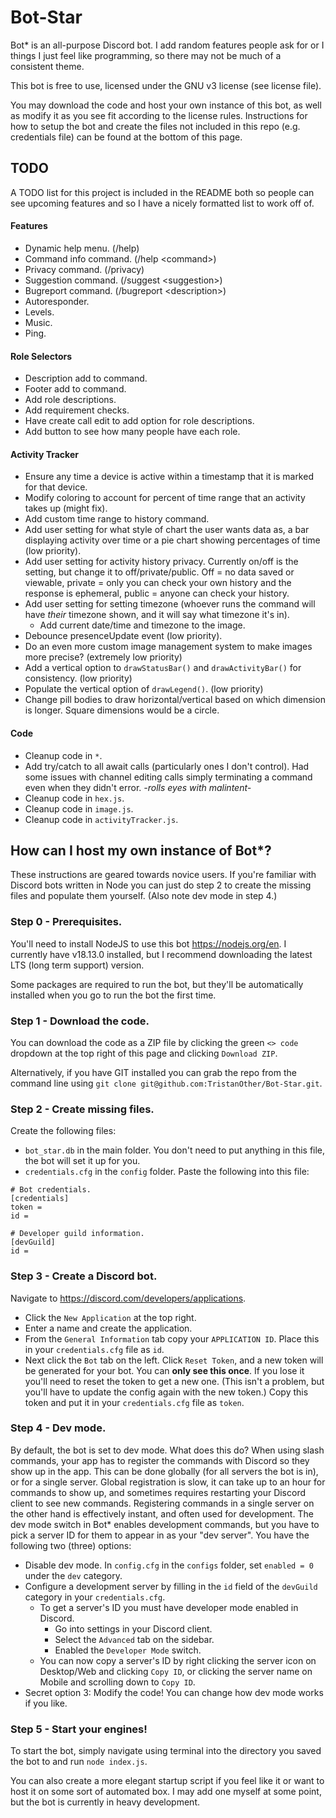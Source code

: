 # Bot-Star
Bot* is an all-purpose Discord bot. I add random features people ask for or I things I just feel like programming, so there may not be much of a consistent theme.

This bot is free to use, licensed under the GNU v3 license (see license file).

You may download the code and host your own instance of this bot, as well as modify it as you see fit according to the license rules. Instructions for how to setup the bot and create the files not included in this repo (e.g. credentials file) can be found at the bottom of this page.
## TODO
A TODO list for this project is included in the README both so people can see upcoming features and so I have a nicely formatted list to work off of.

#### Features
- Dynamic help menu. (/help)
- Command info command. (/help \<command>)
- Privacy command. (/privacy)
- Suggestion command. (/suggest \<suggestion>)
- Bugreport command. (/bugreport \<description>)
- Autoresponder.
- Levels.
- Music.
- Ping.

#### Role Selectors
- Description add to command.
- Footer add to command.
- Add role descriptions.
- Add requirement checks.
- Have create call edit to add option for role descriptions.
- Add button to see how many people have each role.

#### Activity Tracker
- Ensure any time a device is active within a timestamp that it is marked for that device.
- Modify coloring to account for percent of time range that an activity takes up (might fix).
- Add custom time range to history command.
- Add user setting for what style of chart the user wants data as, a bar displaying activity over time or a pie chart showing percentages of time (low priority).
- Add user setting for activity history privacy. Currently on/off is the setting, but change it to off/private/public. Off = no data saved or viewable, private = only you can check your own history and the response is ephemeral, public = anyone can check your history.
- Add user setting for setting timezone (whoever runs the command will have *their* timezone shown, and it will say what timezone it's in).
    - Add current date/time and timezone to the image.
- Debounce presenceUpdate event (low priority).
- Do an even more custom image management system to make images more precise? (extremely low priority)
- Add a vertical option to `drawStatusBar()` and `drawActivityBar()` for consistency. (low priority)
- Populate the vertical option of `drawLegend()`. (low priority)
- Change pill bodies to draw horizontal/vertical based on which dimension is longer. Square dimensions would be a circle.

#### Code
- Cleanup code in `*`.
- Add try/catch to all await calls (particularly ones I don't control). Had some issues with channel editing calls simply terminating a command even when they didn't error. *-rolls eyes with malintent-*
- Cleanup code in `hex.js`.
- Cleanup code in `image.js`.
- Cleanup code in `activityTracker.js`.


## How can I host my own instance of Bot*?
These instructions are geared towards novice users. If you're familiar with Discord bots written in Node you can just do step 2 to create the missing files and populate them yourself. (Also note dev mode in step 4.)

### Step 0 - Prerequisites.
You'll need to install NodeJS to use this bot https://nodejs.org/en. I currently have v18.13.0 installed, but I recommend downloading the latest LTS (long term support) version.

Some packages are required to run the bot, but they'll be automatically installed when you go to run the bot the first time.

### Step 1 - Download the code.
You can download the code as a ZIP file by clicking the green `<> code` dropdown at the top right of this page and clicking `Download ZIP`.

Alternatively, if you have GIT installed you can grab the repo from the command line using `git clone git@github.com:TristanOther/Bot-Star.git`.

### Step 2 - Create missing files.
Create the following files:
- `bot_star.db` in the main folder. You don't need to put anything in this file, the bot will set it up for you.
- `credentials.cfg` in the `config` folder. Paste the following into this file:
```
# Bot credentials.
[credentials]
token = 
id = 

# Developer guild information.
[devGuild]
id = 
```

### Step 3 - Create a Discord bot.
Navigate to https://discord.com/developers/applications.
- Click the `New Application` at the top right.
- Enter a name and create the application.
- From the `General Information` tab copy your `APPLICATION ID`. Place this in your `credentials.cfg` file as `id`.
- Next click the `Bot` tab on the left. Click `Reset Token`, and a new token will be generated for your bot. You can **only see this once**. If you lose it you'll need to reset the token to get a new one. (This isn't a problem, but you'll have to update the config again with the new token.) Copy this token and put it in your `credentials.cfg` file as `token`.

### Step 4 - Dev mode.
By default, the bot is set to dev mode. What does this do? When using slash commands, your app has to register the commands with Discord so they show up in the app. This can be done globally (for all servers the bot is in), or for a single server. Global registration is slow, it can take up to an hour for commands to show up, and sometimes requires restarting your Discord client to see new commands. Registering commands in a single server on the other hand is effectively instant, and often used for development. The dev mode switch in Bot* enables development commands, but you have to pick a server ID for them to appear in as your "dev server". You have the following two (three) options:
- Disable dev mode. In `config.cfg` in the `configs` folder, set `enabled = 0` under the `dev` category.
- Configure a development server by filling in the `id` field of the `devGuild` category in your `credentials.cfg`. 
    - To get a server's ID you must have developer mode enabled in Discord.
        - Go into settings in your Discord client.
        - Select the `Advanced` tab on the sidebar.
        - Enabled the `Developer Mode` switch.
    - You can now copy a server's ID by right clicking the server icon on Desktop/Web and clicking `Copy ID`, or clicking the server name on Mobile and scrolling down to `Copy ID`.
- Secret option 3: Modify the code! You can change how dev mode works if you like.

### Step 5 - Start your engines!
To start the bot, simply navigate using terminal into the directory you saved the bot to and run `node index.js`.

You can also create a more elegant startup script if you feel like it or want to host it on some sort of automated box. I may add one myself at some point, but the bot is currently in heavy development.
